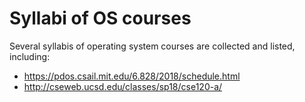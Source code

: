 # Syllabi of OS courses

Several syllabis of operating system courses are collected and listed, including:

- https://pdos.csail.mit.edu/6.828/2018/schedule.html
- http://cseweb.ucsd.edu/classes/sp18/cse120-a/

